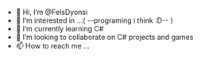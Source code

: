 - 👋 Hi, I’m @FelsDyonsi
- 👀 I’m interested in ...( --programing i think :D-- )
- 🌱 I’m currently learning C#
- 💞️ I’m looking to collaborate on C# projects and games
- 📫 How to reach me ...

<!---
FelsDyonsi/FelsDyonsi is a ✨ special ✨ repository because its `README.md` (this file) appears on your GitHub profile.
You can click the Preview link to take a look at your changes.
--->
